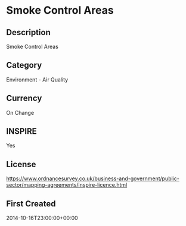# Smoke Control Areas

## Description
Smoke Control Areas

## Category
Environment - Air Quality

## Currency
On Change

## INSPIRE
Yes

## License
https://www.ordnancesurvey.co.uk/business-and-government/public-sector/mapping-agreements/inspire-licence.html

## First Created
2014-10-16T23:00:00+00:00

